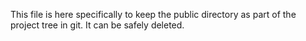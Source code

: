 This file is here specifically to keep the public directory as part of the project tree in git.  It can be safely deleted.